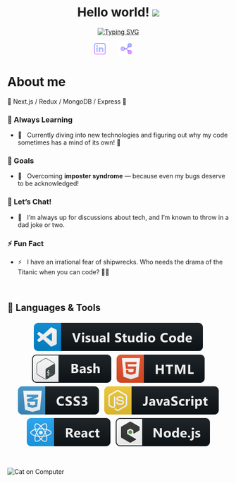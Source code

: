 <!-- Introduction -->
<h1 align="center">
Hello world!
  <img src="https://media.giphy.com/media/hvRJCLFzcasrR4ia7z/giphy.gif" width="28">
</h1>

<!-- Typing SVG by DenverCoder1 - https://github.com/DenverCoder1/readme-typing-svg -->
<p align="center">
  <a href="https://git.io/typing-svg"><img src="https://readme-typing-svg.demolab.com?font=Fira+Code&pause=1000&center=true&width=435&lines=I'm+Aldric+Bottreau;I'm+a+Fullstack+Developer" alt="Typing SVG" /></a>
</p>

<p align="center">
  <a href="https://www.linkedin.com/in/aldric-bottreau-4529902bb/"><img width="32px" alt="Linkedin" title="Linkedin"  src="https://github.com/0xhel/0xhel/blob/main/Ressources/social_logo/linkedin_purple.png"/></a>
  &#8287;&#8287;&#8287;&#8287;&#8287;
  <a href="mailto:0xhel@tutamail.com"><img width="32px" alt="Email" title="Email" src="https://github.com/0xhel/0xhel/blob/main/Ressources/social_logo/email_purple.png"></a>
  &#8287;&#8287;&#8287;&#8287;&#8287;
</p>

# About me

🚀  Next.js / Redux / MongoDB / Express 🚀
### 🌱 Always Learning
- 🔭 &nbsp; Currently diving into new technologies and figuring out why my code sometimes has a mind of its own! 🤖
### 🥅 Goals
- 🥅 &nbsp; Overcoming **imposter syndrome** — because even my bugs deserve to be acknowledged!
### 💬 Let’s Chat!
- 💬 &nbsp; I’m always up for discussions about tech, and I’m known to throw in a dad joke or two.
### ⚡ Fun Fact
- ⚡ &nbsp; I have an irrational fear of shipwrecks. Who needs the drama of the Titanic when you can code? 🚢😱

<br>

## 🔧 Languages & Tools

<p align="center">
  <!-- Tools icons by @mikecodesdotnet :  https://github.com/MikeCodesDotNET/ColoredBadges -->
  <img src="https://github.com/0xhel/0xhel/blob/main/Ressources/languages_logo/visualstudio_logo.svg" alt="vscode" style="vertical-align:top; margin:4px">
  <img src="https://github.com/0xhel/0xhel/blob/main/Ressources/languages_logo/bash_logo.svg" alt="bash" style="vertical-align:top; margin:4px">
  <img src="https://github.com/0xhel/0xhel/blob/main/Ressources/languages_logo/html_logo.svg" alt="html" style="vertical-align:top; margin:4px">
  <img src="https://github.com/0xhel/0xhel/blob/main/Ressources/languages_logo/css3_logo.svg" alt="css3" style="vertical-align:top; margin:4px">
  <img src="https://github.com/0xhel/0xhel/blob/main/Ressources/languages_logo/js_logo.svg" alt="js" style="vertical-align:top; margin:4px">
  <img src="https://github.com/0xhel/0xhel/blob/main/Ressources/languages_logo/react_logo.svg" alt="react" style="vertical-align:top; margin:4px">
  <img src="https://github.com/0xhel/0xhel/blob/main/Ressources/languages_logo/nodejs_logo.svg" alt="nodejs" style="vertical-align:top; margin:4px">
</p>

<br>


![Cat on Computer](https://media.giphy.com/media/JIX9t2j0ZTN9S/giphy.gif)


